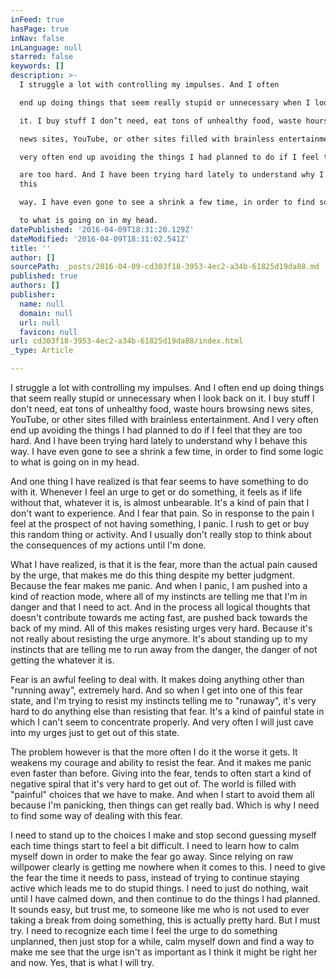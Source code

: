 ```yaml
---
inFeed: true
hasPage: true
inNav: false
inLanguage: null
starred: false
keywords: []
description: >-
  I struggle a lot with controlling my impulses. And I often

  end up doing things that seem really stupid or unnecessary when I look back on

  it. I buy stuff I don’t need, eat tons of unhealthy food, waste hours browsing

  news sites, YouTube, or other sites filled with brainless entertainment. And I

  very often end up avoiding the things I had planned to do if I feel that they

  are too hard. And I have been trying hard lately to understand why I behave
  this

  way. I have even gone to see a shrink a few time, in order to find some logic

  to what is going on in my head.
datePublished: '2016-04-09T18:31:20.129Z'
dateModified: '2016-04-09T18:31:02.541Z'
title: ''
author: []
sourcePath: _posts/2016-04-09-cd303f18-3953-4ec2-a34b-61825d19da88.md
published: true
authors: []
publisher:
  name: null
  domain: null
  url: null
  favicon: null
url: cd303f18-3953-4ec2-a34b-61825d19da88/index.html
_type: Article

---
```

I struggle a lot with controlling my impulses. And I often
end up doing things that seem really stupid or unnecessary when I look back on
it. I buy stuff I don't need, eat tons of unhealthy food, waste hours browsing
news sites, YouTube, or other sites filled with brainless entertainment. And I
very often end up avoiding the things I had planned to do if I feel that they
are too hard. And I have been trying hard lately to understand why I behave this
way. I have even gone to see a shrink a few time, in order to find some logic
to what is going on in my head.

And one thing I have realized is that fear seems to have
something to do with it. Whenever I feel an urge to get or do something, it
feels as if life without that, whatever it is, is almost unbearable. It's a
kind of pain that I don't want to experience. And I fear that pain. So in
response to the pain I feel at the prospect of not having something, I panic. I
rush to get or buy this random thing or activity. And I usually don't really
stop to think about the consequences of my actions until I'm done. 

What I have realized, is that it is the fear, more than the
actual pain caused by the urge, that makes me do this thing despite my better
judgment. Because the fear makes me panic. And when I panic, I am pushed into a
kind of reaction mode, where all of my instincts are telling me that I'm in
danger and that I need to act. And in the process all logical thoughts that
doesn't contribute towards me acting fast, are pushed back towards the back of
my mind. All of this makes resisting urges very hard. Because it's not really
about resisting the urge anymore. It's about standing up to my instincts that
are telling me to run away from the danger, the danger of not getting the
whatever it is. 

Fear is an awful feeling to deal with. It makes doing
anything other than "running away", extremely hard. And so when I get into one
of this fear state, and I'm trying to resist my instincts telling me to
"runaway", it's very hard to do anything else than resisting that fear. It's a
kind of painful state in which I can't seem to concentrate properly. And very
often I will just cave into my urges just to get out of this state.

The problem however is that the more often I do it the worse
it gets. It weakens my courage and ability to resist the fear. And it makes me
panic even faster than before. Giving into the fear, tends to often start a
kind of negative spiral that it's very hard to get out of. The world is filled
with "painful" choices that we have to make. And when I start to avoid them all
because I'm panicking, then things can get really bad. Which is why I need to
find some way of dealing with this fear. 

I need to stand up to the choices I make and stop second
guessing myself each time things start to feel a bit difficult. I need to learn
how to calm myself down in order to make the fear go away. Since relying on raw
willpower clearly is getting me nowhere when it comes to this. I need to give
the fear the time it needs to pass, instead of trying to continue staying
active which leads me to do stupid things. I need to just do nothing, wait
until I have calmed down, and then continue to do the things I had planned. It
sounds easy, but trust me, to someone like me who is not used to ever taking a
break from doing something, this is actually pretty hard. But I must try. I
need to recognize each time I feel the urge to do something unplanned, then
just stop for a while, calm myself down and find a way to make me see that the
urge isn't as important as I think it might be right her and now. Yes, that is
what I will try.